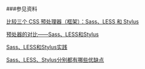 ###参见资料

[比较三个 CSS 预处理器（框架）：Sass、LESS 和 Stylus](http://www.oschina.net/question/12_44255)

[预处器的对比——Sass、LESS和Stylus](http://www.w3cplus.com/css/sass-vs-less-vs-stylus-a-preprocessor-shootout.html)

[Sass、LESS和Stylus实践](http://www.w3cplus.com/css/css-preprocessor-sass-vs-less-stylus-2.html)

[Sass、LESS、Stylus分别都有哪些优缺点](https://www.zhihu.com/question/20300388)
